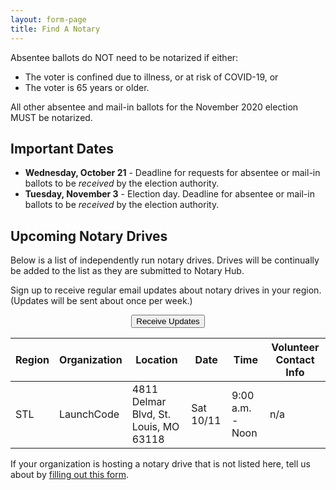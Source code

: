 ```yaml
---
layout: form-page
title: Find A Notary
---
```


Absentee ballots do NOT need to be notarized if either:

- The voter is confined due to illness, or at risk of COVID-19, or
- The voter is 65 years or older.

All other absentee and mail-in ballots for the November 2020 election MUST be notarized.

## Important Dates

- **Wednesday, October 21** - Deadline for requests for absentee or mail-in ballots to be *received* by the election authority.
- **Tuesday, November 3** - Election day. Deadline for absentee or mail-in ballots to be *received* by the election authority.

## Upcoming Notary Drives

Below is a list of independently run notary drives. Drives will be continually be added to the list as they are submitted to Notary Hub.

Sign up to receive regular email updates about notary drives in your region. (Updates will be sent about once per week.)

<p style="text-align:center;">
    <button type="button" class="btn btn-primary" data-toggle="modal" data-target="#formModal">Receive Updates</button>
</p>

<table class="table">
    <thead>
        <tr>
            <th scope="col">Region</th>
            <th scope="col">Organization</th>
            <th scope="col">Location</th>
            <th scope="col">Date</th>
            <th scope="col">Time</th>
            <th scope="col">Volunteer Contact Info</th>
        </tr>
    </thead>
    <tbody>
        <td>STL</td>
        <td>LaunchCode</td>
        <td>4811 Delmar Blvd, St. Louis, MO 63118</td>
        <td>Sat 10/11</td>
        <td>9:00 a.m. - Noon</td>
        <td>n/a</td>
    </tbody>
</table>

If your organization is hosting a notary drive that is not listed here, tell us about by <a href="/organizations/">filling out this form</a>.